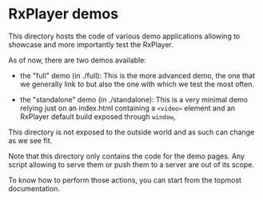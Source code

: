 # RxPlayer demos

This directory hosts the code of various demo applications allowing to showcase and more
importantly test the RxPlayer.

As of now, there are two demos available:

- the "full" demo (in ./full): This is the more advanced demo, the one that we generally
  link to but also the one with which we test the most often.

- the "standalone" demo (in ./standalone): This is a very minimal demo relying just on an
  index.html containing a `<video>` element and an RxPlayer default build exposed through
  `window`,

This directory is not exposed to the outside world and as such can change as we see fit.

Note that this directory only contains the code for the demo pages. Any script allowing to
serve them or push them to a server are out of its scope.

To know how to perform those actions, you can start from the topmost documentation.
